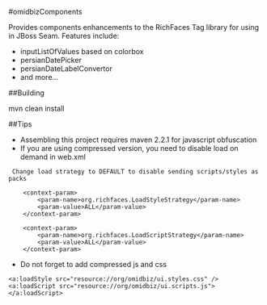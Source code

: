 #omidbizComponents

Provides components enhancements to the RichFaces Tag library for using in JBoss Seam. Features include:

+ inputListOfValues based on colorbox 
+ persianDatePicker
+ persianDateLabelConvertor
+ and more...


##Building

   mvn clean install
   
##Tips

+ Assembling this project requires maven 2.2.1 for javascript obfuscation
+ If you are using compressed version, you need to disable load on demand in web.xml
```
 Change load strategy to DEFAULT to disable sending scripts/styles as packs 

	<context-param>
		<param-name>org.richfaces.LoadStyleStrategy</param-name>
		<param-value>ALL</param-value>
	</context-param>

	<context-param>
		<param-name>org.richfaces.LoadScriptStrategy</param-name>
		<param-value>ALL</param-value>
	</context-param>
```

+ Do not forget to add compressed js and css

```
<a:loadStyle src="resource://org/omidbiz/ui.styles.css" />
<a:loadScript src="resource://org/omidbiz/ui.scripts.js"></a:loadScript>
```
